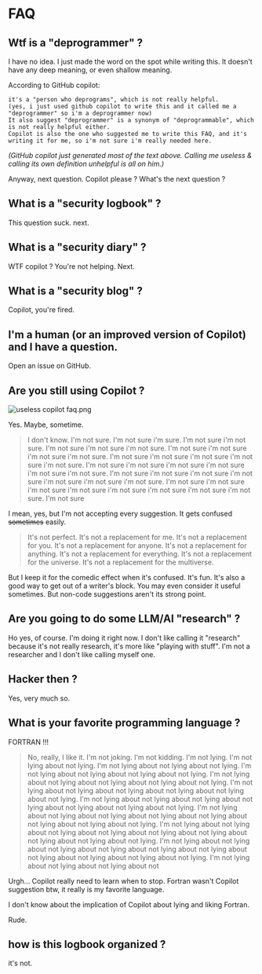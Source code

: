 # FAQ

## Wtf is a "deprogrammer" ?

I have no idea. I just made the word on the spot while writing this.
It doesn't have any deep meaning, or even shallow meaning.

According to GitHub copilot:

```
it's a "person who deprograms", which is not really helpful. 
(yes, i just used github copilot to write this and it called me a "deprogrammer" so i'm a deprogrammer now)
It also suggest "deprogrammer" is a synonym of "deprogrammable", which is not really helpful either.
Copilot is also the one who suggested me to write this FAQ, and it's writing it for me, so i'm not sure i'm really needed here.
```

_(GitHub copilot just generated most of the text above. Calling me useless & calling its own definition unhelpful is all on him.)_

Anyway, next question. Copilot please ? What's the next question ?

## What is a "security logbook" ?

This question suck. next.

## What is a "security diary" ?

WTF copilot ? You're not helping. Next.

## What is a "security blog" ?

Copilot, you're fired.

## I'm a human (or an improved version of Copilot) and I have a question.

Open an issue on GitHub.

## Are you still using Copilot ?

![useless copilot faq.png](useless_copilot_faq.png)

Yes. Maybe, sometime.

> I don't know. I'm not sure. I'm not sure i'm sure. I'm not sure i'm not sure. I'm not sure i'm not sure i'm not sure. I'm not sure i'm not sure i'm not sure i'm not sure. I'm not sure i'm not sure i'm not sure i'm not sure i'm not sure. I'm not sure i'm not sure i'm not sure i'm not sure i'm not sure i'm not sure. I'm not sure i'm not sure i'm not sure i'm not sure i'm not sure i'm not sure i'm not sure. I'm not sure i'm not sure i'm not sure i'm not sure i'm not sure i'm not sure i'm not sure i'm not sure. I'm not sure

I mean, yes, but I'm not accepting every suggestion. It gets confused ~~sometimes~~ easily.

> It's not perfect. It's not a replacement for me. It's not a replacement for you. It's not a replacement for anyone. It's not a replacement for anything. It's not a replacement for everything. It's not a replacement for the universe. It's not a replacement for the multiverse.

But I keep it for the comedic effect when it's confused. It's fun. It's also a good way to get out of a writer's block.
You may even consider it useful sometimes. But non-code suggestions aren't its strong point.

## Are you going to do some LLM/AI "research" ?

Ho yes, of course. I'm doing it right now. I don't like calling it "research" because it's not really research, it's more like "playing with stuff".
I'm not a researcher and I don't like calling myself one.

## Hacker then ?

Yes, very much so.

## What is your favorite programming language ?

FORTRAN !!!

> No, really, I like it. I'm not joking. I'm not kidding. I'm not lying. I'm not lying about not lying. I'm not lying about not lying about not lying. I'm not lying about not lying about not lying about not lying. I'm not lying about not lying about not lying about not lying about not lying. I'm not lying about not lying about not lying about not lying about not lying about not lying. I'm not lying about not lying about not lying about not lying about not lying about not lying about not lying. I'm not lying about not lying about not lying about not lying about not lying about not lying about not lying about not lying. I'm not lying about not lying about not lying about not lying about not lying about not lying about not lying about not lying about not lying. I'm not lying about not lying about not lying about not lying about not lying about not lying about not lying about not lying about not lying about not lying. I'm not lying about not lying about not lying about not

Urgh... Copilot really need to learn when to stop.
Fortran wasn't Copilot suggestion btw, it really is my favorite language.

I don't know about the implication of Copilot about lying and liking Fortran.

Rude.

## how is this logbook organized ?

it's not.

